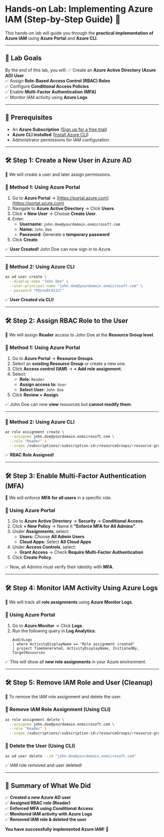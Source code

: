 # **Hands-on Lab: Implementing Azure IAM (Step-by-Step Guide) 🚀**  

This hands-on lab will guide you through the **practical implementation of Azure IAM** using **Azure Portal** and **Azure CLI**.

---

## **🎯 Lab Goals**
By the end of this lab, you will:
✅ Create an **Azure Active Directory (Azure AD) User**  
✅ Assign **Role-Based Access Control (RBAC) Roles**  
✅ Configure **Conditional Access Policies**  
✅ Enable **Multi-Factor Authentication (MFA)**  
✅ Monitor IAM activity using **Azure Logs**  

---

## **🔧 Prerequisites**
- An **Azure Subscription** ([Sign up for a free trial](https://azure.microsoft.com/en-us/free/))
- **Azure CLI installed** ([Install Azure CLI](https://learn.microsoft.com/en-us/cli/azure/install-azure-cli))
- Administrator permissions for IAM configuration  

---

## **🛠️ Step 1: Create a New User in Azure AD**
📌 We will create a user and later assign permissions.  

### **🔹 Method 1: Using Azure Portal**
1. Go to **Azure Portal** → [https://portal.azure.com](https://portal.azure.com)  
2. Navigate to **Azure Active Directory** → Click **Users**.  
3. Click **+ New User** → Choose **Create User**.  
4. Enter:  
   - **Username:** `john.doe@yourdomain.onmicrosoft.com`  
   - **Name:** `John Doe`  
   - **Password:** Generate a **temporary password**  
5. Click **Create**.  

✅ **User Created!** John Doe can now sign in to Azure.  

---

### **🔹 Method 2: Using Azure CLI**
```bash
az ad user create \
  --display-name "John Doe" \
  --user-principal-name "john.doe@yourdomain.onmicrosoft.com" \
  --password "P@ssw0rd123!"
```
✅ **User Created via CLI!**  

---

## **🛠️ Step 2: Assign RBAC Role to the User**
📌 We will assign **Reader** access to John Doe at the **Resource Group level**.  

### **🔹 Method 1: Using Azure Portal**
1. Go to **Azure Portal** → **Resource Groups**.  
2. Select an **existing Resource Group** or create a new one.  
3. Click **Access control (IAM)** → **+ Add role assignment**.  
4. Select:  
   - **Role:** `Reader`  
   - **Assign access to:** `User`  
   - **Select User:** `John Doe`  
5. Click **Review + Assign**.  

✅ John Doe can now **view** resources but **cannot modify them**.  

---

### **🔹 Method 2: Using Azure CLI**
```bash
az role assignment create \
  --assignee john.doe@yourdomain.onmicrosoft.com \
  --role "Reader" \
  --scope /subscriptions/<subscription-id>/resourceGroups/<resource-group-name>
```
✅ **RBAC Role Assigned!**  

---

## **🛠️ Step 3: Enable Multi-Factor Authentication (MFA)**
📌 We will enforce **MFA for all users** in a specific role.  

### **🔹 Using Azure Portal**
1. Go to **Azure Active Directory** → **Security** → **Conditional Access**.  
2. Click **+ New Policy** → Name it **"Enforce MFA for All Admins"**.  
3. Under **Assignments**, select:  
   - **Users:** Choose **All Admin Users**  
   - **Cloud Apps:** Select **All Cloud Apps**  
4. Under **Access Controls**, select:  
   - **Grant Access** → Check **Require Multi-Factor Authentication**  
5. Click **Create Policy**.  

✅ Now, all Admins must verify their identity with **MFA**.  

---

## **🛠️ Step 4: Monitor IAM Activity Using Azure Logs**
📌 We will track all **role assignments** using **Azure Monitor Logs**.  

### **🔹 Using Azure Portal**
1. Go to **Azure Monitor** → Click **Logs**.  
2. Run the following query in **Log Analytics**:
   ```kusto
   AuditLogs
   | where ActivityDisplayName == "Role assignment created"
   | project TimeGenerated, ActivityDisplayName, InitiatedBy, TargetResources
   ```
✅ This will show all **new role assignments** in your Azure environment.  

---

## **🛠️ Step 5: Remove IAM Role and User (Cleanup)**
📌 To remove the IAM role assignment and delete the user.

### **🔹 Remove IAM Role Assignment (Using CLI)**
```bash
az role assignment delete \
  --assignee john.doe@yourdomain.onmicrosoft.com \
  --role "Reader" \
  --scope /subscriptions/<subscription-id>/resourceGroups/<resource-group-name>
```

### **🔹 Delete the User (Using CLI)**
```bash
az ad user delete --id "john.doe@yourdomain.onmicrosoft.com"
```
✅ IAM role removed and user deleted!  

---

## **🎯 Summary of What We Did**
✅ **Created a new Azure AD user**  
✅ **Assigned RBAC role (Reader)**  
✅ **Enforced MFA using Conditional Access**  
✅ **Monitored IAM activity with Azure Logs**  
✅ **Removed IAM role & deleted the user**  

**You have successfully implemented Azure IAM!** 🚀  
